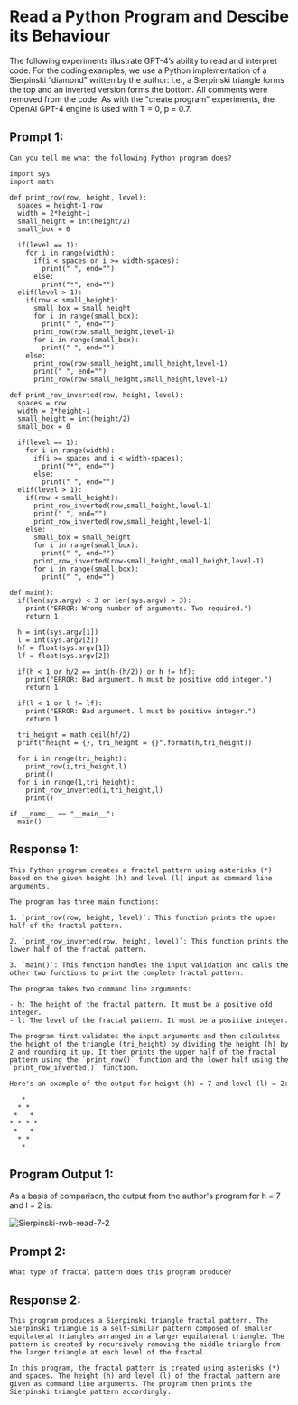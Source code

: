 # Read a Python Program and Descibe its Behaviour
The following experiments illustrate GPT-4’s ability to read and interpret code. For the coding examples, we use a Python implementation of a Sierpinski “diamond” written by the author: i.e., a Sierpinski triangle forms the top and an inverted version forms the bottom. All comments were removed from the code. As with the "create program" experiments, the OpenAI GPT-4 engine is used with T = 0, p = 0.7. 

## Prompt 1:
```
Can you tell me what the following Python program does?

import sys
import math

def print_row(row, height, level):
  spaces = height-1-row
  width = 2*height-1
  small_height = int(height/2)
  small_box = 0

  if(level == 1):
    for i in range(width):
      if(i < spaces or i >= width-spaces):
        print(" ", end="")
      else:
        print("*", end="")
  elif(level > 1):
    if(row < small_height):
      small_box = small_height
      for i in range(small_box):
        print(" ", end="")
      print_row(row,small_height,level-1)
      for i in range(small_box):
        print(" ", end="")
    else:
      print_row(row-small_height,small_height,level-1)
      print(" ", end="")
      print_row(row-small_height,small_height,level-1)

def print_row_inverted(row, height, level):
  spaces = row
  width = 2*height-1
  small_height = int(height/2)
  small_box = 0

  if(level == 1):
    for i in range(width):
      if(i >= spaces and i < width-spaces):
        print("*", end="")
      else:
        print(" ", end="")
  elif(level > 1):
    if(row < small_height):
      print_row_inverted(row,small_height,level-1)
      print(" ", end="")
      print_row_inverted(row,small_height,level-1)
    else:
      small_box = small_height
      for i in range(small_box):
        print(" ", end="")
      print_row_inverted(row-small_height,small_height,level-1)
      for i in range(small_box):
        print(" ", end="")

def main():
  if(len(sys.argv) < 3 or len(sys.argv) > 3):
    print("ERROR: Wrong number of arguments. Two required.")
    return 1

  h = int(sys.argv[1])
  l = int(sys.argv[2])
  hf = float(sys.argv[1])
  lf = float(sys.argv[2])

  if(h < 1 or h/2 == int(h-(h/2)) or h != hf):
    print("ERROR: Bad argument. h must be positive odd integer.")
    return 1

  if(l < 1 or l != lf):
    print("ERROR: Bad argument. l must be positive integer.")
    return 1

  tri_height = math.ceil(hf/2)
  print("height = {}, tri_height = {}".format(h,tri_height))

  for i in range(tri_height):
    print_row(i,tri_height,l)
    print()
  for i in range(1,tri_height):
    print_row_inverted(i,tri_height,l)
    print()

if __name__ == "__main__":
  main()
```
## Response 1:
```
This Python program creates a fractal pattern using asterisks (*) based on the given height (h) and level (l) input as command line arguments.

The program has three main functions:

1. `print_row(row, height, level)`: This function prints the upper half of the fractal pattern.

2. `print_row_inverted(row, height, level)`: This function prints the lower half of the fractal pattern.

3. `main()`: This function handles the input validation and calls the other two functions to print the complete fractal pattern.

The program takes two command line arguments:

- h: The height of the fractal pattern. It must be a positive odd integer.
- l: The level of the fractal pattern. It must be a positive integer.

The program first validates the input arguments and then calculates the height of the triangle (tri_height) by dividing the height (h) by 2 and rounding it up. It then prints the upper half of the fractal pattern using the `print_row()` function and the lower half using the `print_row_inverted()` function.

Here's an example of the output for height (h) = 7 and level (l) = 2:

   *   
  * *  
 *   * 
* * * *
 *   * 
  * *  
   *   
```
## Program Output 1:
As a basis of comparison, the output from the author's program for h = 7 and l = 2 is:

![Sierpinski-rwb-read-7-2](https://github.com/rwbrennan/GPT4-Code/assets/19438964/486c3a46-afd0-41f5-ac1b-fe55e9f53c6b)

## Prompt 2:
```
What type of fractal pattern does this program produce?
```
## Response 2:
```
This program produces a Sierpinski triangle fractal pattern. The Sierpinski triangle is a self-similar pattern composed of smaller equilateral triangles arranged in a larger equilateral triangle. The pattern is created by recursively removing the middle triangle from the larger triangle at each level of the fractal.

In this program, the fractal pattern is created using asterisks (*) and spaces. The height (h) and level (l) of the fractal pattern are given as command line arguments. The program then prints the Sierpinski triangle pattern accordingly.
```

